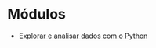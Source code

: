 # Módulos

- [Explorar e analisar dados com o Python](./Explorar%20e%20analisar%20dados%20com%20o%20Python/README.md)